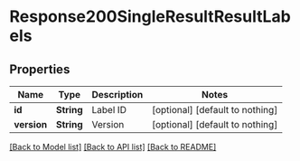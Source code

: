 # Response200SingleResultResultLabels


## Properties
Name | Type | Description | Notes
------------ | ------------- | ------------- | -------------
**id** | **String** | Label ID | [optional] [default to nothing]
**version** | **String** | Version | [optional] [default to nothing]


[[Back to Model list]](../README.md#models) [[Back to API list]](../README.md#api-endpoints) [[Back to README]](../README.md)



